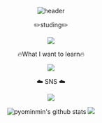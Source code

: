  <div align="center">


![header](https://capsule-render.vercel.app/api?text=Hello,%20I'm%20Min⭐&fontSize=50&type=transparent&color=autok&height=300&section=header&&fontAlignY=45&desc=&animation=twinkling)
 

✏️studing✏️

<img src="https://img.shields.io/badge/Java-007396?style=for-the-badge&logo=JAVA&logoColor=black">

🔥What I want to learn🔥

<img src="https://img.shields.io/badge/spring-#6DB33F?style=for-the-badge&logo=spring&logoColor=black">
 
 ☁️ SNS ☁️
 
 <a href="https://www.instagram.com/myopingu_/" target="_blank"><img src="https://img.shields.io/badge/instagram-E4405F?style=flat-square&logo=instagram&logoColor=white"/></a>


![pyominmin's github stats](https://github-readme-stats.vercel.app/api?username=pyominmin&show_icons=true) <img src="http://mazandi.herokuapp.com/api?handle={pyominmin}&theme=cold"/>
 

</div>
